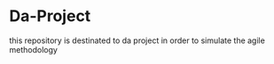 # Da-Project
this repository is destinated to da project in order to simulate the agile methodology
